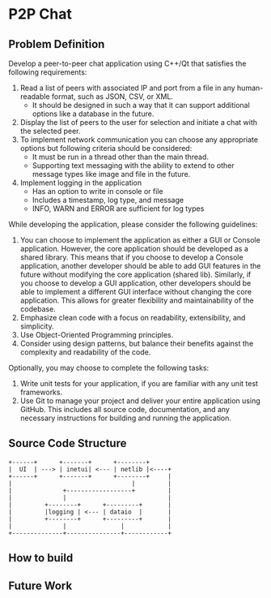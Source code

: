# P2P Chat
## Problem Definition
Develop a peer-to-peer chat application using C++/Qt that satisfies the following requirements:

1. Read a list of peers with associated IP and port from a file in any human-readable format, such as JSON, CSV, or XML.
   * It should be designed in such a way that it can support additional options like a database in the future.
2. Display the list of peers to the user for selection and initiate a chat with the selected peer.
3. To implement network communication you can choose any appropriate options but following criteria should be considered:
   * It must be run in a thread other than the main thread.
   * Supporting text messaging with the ability to extend to other message types like image and file in the future.
4. Implement logging in the application
   * Has an option to write in console or file
   * Includes a timestamp, log type, and message
   * INFO, WARN and ERROR are sufficient for log types

While developing the application, please consider the following guidelines:
1. You can choose to implement the application as either a GUI or Console application. However, the core application should be developed as a
   shared library. This means that if you choose to develop a Console application, another developer should be able to add GUI features in the
   future without modifying the core application (shared lib). Similarly, if you choose to develop a GUI application, other developers should be able to
   implement a different GUI interface without changing the core application. This allows for greater flexibility and maintainability of the codebase.
2. Emphasize clean code with a focus on readability, extensibility, and simplicity.
3. Use Object-Oriented Programming principles.
4. Consider using design patterns, but balance their benefits against the complexity and readability of the code.

Optionally, you may choose to complete the following tasks:
1. Write unit tests for your application, if you are familiar with any unit test frameworks.
2. Use Git to manage your project and deliver your entire application using GitHub. This includes all source code, documentation, and any
   necessary instructions for building and running the application.

## Source Code Structure
```
+------+      +-------+      +--------+
|  UI  | ---> | inetui| <--- | netlib |<----+
+------+      +-------+      +--------+     |
|                                 |         |
|              +------------------+         |
|              |                            |
|         +--------+      +---------+       |
|         |logging | <--- | dataio  |       |
|         +--------+      +---------+       |
|              |               |            |  
+--------------+---------------+------------+
```


## How to build

## Future Work
